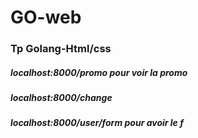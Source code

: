 # GO-web

### Tp Golang-Html/css

##### localhost:8000/promo   pour voir la promo
##### localhost:8000/change
##### localhost:8000/user/form  pour avoir le f